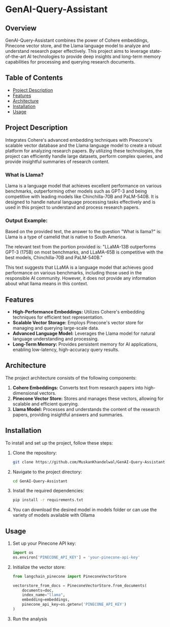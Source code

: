 # GenAI-Query-Assistant

## Overview
GenAI-Query-Assistant combines the power of Cohere embeddings, Pinecone vector store, and the Llama language model to analyze and understand research paper effectively. This project aims to leverage state-of-the-art AI technologies to provide deep insights and long-term memory capabilities for processing and querying research documents.

## Table of Contents
- [Project Description](#project-description)
- [Features](#features)
- [Architecture](#architecture)
- [Installation](#installation)
- [Usage](#usage)



## Project Description
Integrates Cohere's advanced embedding techniques with Pinecone's scalable vector database and the Llama language model to create a robust platform for analyzing research papers. By utilizing these technologies, the project can efficiently handle large datasets, perform complex queries, and provide insightful summaries of research content.

### What is Llama?
Llama is a language model that achieves excellent performance on various benchmarks, outperforming other models such as GPT-3 and being competitive with leading models like Chinchilla-70B and PaLM-540B. It is designed to handle natural language processing tasks effectively and is used in this project to understand and process research papers.

### Output Example:
Based on the provided text, the answer to the question "What is llama?" is:
Llama is a type of camelid that is native to South America.

The relevant text from the portion provided is:
"LLaMA-13B outperforms GPT-3 (175B) on most benchmarks, and LLaMA-65B is competitive with the best models, Chinchilla-70B and PaLM-540B."

This text suggests that LLaMA is a language model that achieves good performance on various benchmarks, including those used in the responsible AI community. However, it does not provide any information about what llama means in this context.


## Features
- **High-Performance Embeddings:** Utilizes Cohere's embedding techniques for efficient text representation.
- **Scalable Vector Storage:** Employs Pinecone's vector store for managing and querying large-scale data.
- **Advanced Language Model:** Leverages the Llama model for natural language understanding and processing.
- **Long-Term Memory:** Provides persistent memory for AI applications, enabling low-latency, high-accuracy query results.

## Architecture
The project architecture consists of the following components:
1. **Cohere Embeddings:** Converts text from research papers into high-dimensional vectors.
2. **Pinecone Vector Store:** Stores and manages these vectors, allowing for scalable and efficient querying.
3. **Llama Model:** Processes and understands the content of the research papers, providing insightful answers and summaries.

## Installation
To install and set up the project, follow these steps:
1. Clone the repository:
    ```sh
    git clone https://github.com/MuskanKhandelwal/GenAI-Query-Assistant
    ```
2. Navigate to the project directory:
    ```sh
    cd GenAI-Query-Assistant
    ```
3. Install the required dependencies:
    ```sh
    pip install -r requirements.txt
    ```
4. You can download the desired model in models folder or can use the variety of models available with Ollama

## Usage
1. Set up your Pinecone API key:
    ```python
    import os
    os.environ['PINECONE_API_KEY'] = 'your-pinecone-api-key'
    ```
2. Initialize the vector store:
    ```python
    from langchain_pinecone import PineconeVectorStore

    vectorstore_from_docs = PineconeVectorStore.from_documents(
        documents=doc,
        index_name="llama",
        embedding=embeddings,
        pinecone_api_key=os.getenv('PINECONE_API_KEY')
    )
    ```
3. Run the analysis
   

